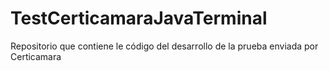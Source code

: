 # TestCerticamaraJavaTerminal
Repositorio que contiene le código del desarrollo de la prueba enviada por Certicamara
